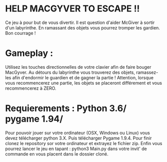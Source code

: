 # HELP MACGYVER TO ESCAPE !! 

Ce jeu à pour but de vous divertir.
Il est question d'aider McGiver à sortir d'un labyrinthe. En ramassant des objets vous pourrez tromper les gardien.
Bon courrage !

# Gameplay : 
Utilisez les touches directionnelles de votre clavier afin de faire bouger MacGyver. 
Au détours du labyrinthe vous trouverez des objets, ramassez-les afin d'endormir le guardien et de gagner la partie !
Attention, lorsque vous recommencerez une partie, les objets se placeront différement et vous recommencerez à ZERO.

# Requierements : Python 3.6/ pygame 1.94/ 
Pour pouvoir jouer sur votre ordinateur (OSX, Windows ou Linux) vous devez télécharger python 3.X. Puis télécharger Pygame 1.9.4. Pour finir clonez le repository sor votre ordinateur et extrayez le fichier zip.
Enfin vous pourrez lancer le jeu en tapant : python3 Main.py dans votre invit' de commande en vous placent dans le dossier cloné.
